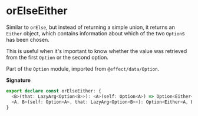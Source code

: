 # orElseEither

Similar to `orElse`, but instead of returning a simple union, it returns an `Either` object,
which contains information about which of the two `Option`s has been chosen.

This is useful when it's important to know whether the value was retrieved from the first `Option` or the second option.

Part of the `Option` module, imported from `@effect/data/Option`.

**Signature**

```ts
export declare const orElseEither: {
  <B>(that: LazyArg<Option<B>>): <A>(self: Option<A>) => Option<Either<A, B>>
  <A, B>(self: Option<A>, that: LazyArg<Option<B>>): Option<Either<A, B>>
}
```

